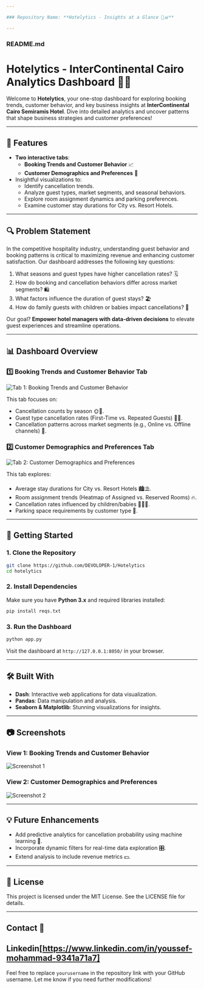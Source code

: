 ```yaml
---

### Repository Name: **Hotelytics - Insights at a Glance 🏨📊**

---
```


### README.md

# Hotelytics - InterContinental Cairo Analytics Dashboard 🏨✨

Welcome to **Hotelytics**, your one-stop dashboard for exploring booking trends, customer behavior, and key business insights at **InterContinental Cairo Semiramis Hotel**. Dive into detailed analytics and uncover patterns that shape business strategies and customer preferences!

---

## 🌟 Features

- **Two interactive tabs**:
  - **Booking Trends and Customer Behavior** 📈
  - **Customer Demographics and Preferences** 👥
- Insightful visualizations to:
  - Identify cancellation trends.
  - Analyze guest types, market segments, and seasonal behaviors.
  - Explore room assignment dynamics and parking preferences.
  - Examine customer stay durations for City vs. Resort Hotels.

---

## 🔍 Problem Statement

In the competitive hospitality industry, understanding guest behavior and booking patterns is critical to maximizing revenue and enhancing customer satisfaction. Our dashboard addresses the following key questions:

1. What seasons and guest types have higher cancellation rates? 🗓️
2. How do booking and cancellation behaviors differ across market segments? 🛍️
3. What factors influence the duration of guest stays? 🏖️
4. How do family guests with children or babies impact cancellations? 👶

Our goal? **Empower hotel managers with data-driven decisions** to elevate guest experiences and streamline operations.

---

## 📊 Dashboard Overview

### **1️⃣ Booking Trends and Customer Behavior Tab**
![Tab 1: Booking Trends and Customer Behavior](file-7XgUa8UQ7BDyH6XKud1UK8)

This tab focuses on:
- Cancellation counts by season 🌞🍁.
- Guest type cancellation rates (First-Time vs. Repeated Guests) 👤👥.
- Cancellation patterns across market segments (e.g., Online vs. Offline channels) 🛒.

### **2️⃣ Customer Demographics and Preferences Tab**
![Tab 2: Customer Demographics and Preferences](file-82jmuc4ABqKQUEeRtpqXpS)

This tab explores:
- Average stay durations for City vs. Resort Hotels 🏙️⛱️.
- Room assignment trends (Heatmap of Assigned vs. Reserved Rooms) 🔥.
- Cancellation rates influenced by children/babies 👨‍👩‍👧.
- Parking space requirements by customer type 🚗.

---

## 🚀 Getting Started

### **1. Clone the Repository**
```bash
git clone https://github.com/DEVOLOPER-1/Hotelytics
cd hotelytics
```

### **2. Install Dependencies**
Make sure you have **Python 3.x** and required libraries installed:
```bash
pip install reqs.txt
```

### **3. Run the Dashboard**
```bash
python app.py
```

Visit the dashboard at `http://127.0.0.1:8050/` in your browser.

---

## 🛠️ Built With

- **Dash**: Interactive web applications for data visualization.
- **Pandas**: Data manipulation and analysis.
- **Seaborn & Matplotlib**: Stunning visualizations for insights.

---

## 📷 Screenshots

### View 1: **Booking Trends and Customer Behavior**
![Screenshot 1](file-7XgUa8UQ7BDyH6XKud1UK8)

### View 2: **Customer Demographics and Preferences**
![Screenshot 2](file-82jmuc4ABqKQUEeRtpqXpS)

---

## 💡 Future Enhancements

- Add predictive analytics for cancellation probability using machine learning 🤖.
- Incorporate dynamic filters for real-time data exploration 🎛️.
- Extend analysis to include revenue metrics 💵.

---

## 📄 License

This project is licensed under the MIT License. See the LICENSE file for details.

---

## Contact 📲

Linkedin[https://www.linkedin.com/in/youssef-mohammad-9341a71a7]
---

Feel free to replace `yourusername` in the repository link with your GitHub username. Let me know if you need further modifications!
